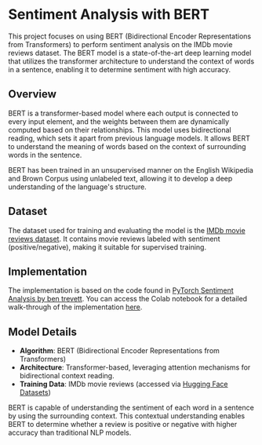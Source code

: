 # Sentiment Analysis with BERT

This project focuses on using BERT (Bidirectional Encoder Representations from Transformers) to perform sentiment analysis on the IMDb movie reviews dataset. The BERT model is a state-of-the-art deep learning model that utilizes the transformer architecture to understand the context of words in a sentence, enabling it to determine sentiment with high accuracy.

## Overview

BERT is a transformer-based model where each output is connected to every input element, and the weights between them are dynamically computed based on their relationships. This model uses bidirectional reading, which sets it apart from previous language models. It allows BERT to understand the meaning of words based on the context of surrounding words in the sentence.

BERT has been trained in an unsupervised manner on the English Wikipedia and Brown Corpus using unlabeled text, allowing it to develop a deep understanding of the language's structure.

## Dataset

The dataset used for training and evaluating the model is the [IMDb movie reviews dataset](https://huggingface.co/datasets/stanfordnlp/imdb). It contains movie reviews labeled with sentiment (positive/negative), making it suitable for supervised training.

## Implementation

The implementation is based on the code found in [PyTorch Sentiment Analysis by ben trevett](https://github.com/bentrevett/pytorch-sentiment-analysis?tab=readme-ov-file). You can access the Colab notebook for a detailed walk-through of the implementation [here](https://colab.research.google.com/github/bentrevett/pytorch-sentiment-analysis/blob/main/4%20-%20Transformers.ipynb).

## Model Details

- **Algorithm**: BERT (Bidirectional Encoder Representations from Transformers)
- **Architecture**: Transformer-based, leveraging attention mechanisms for bidirectional context reading.
- **Training Data**: IMDb movie reviews (accessed via [Hugging Face Datasets](https://huggingface.co/datasets/stanfordnlp/imdb))

BERT is capable of understanding the sentiment of each word in a sentence by using the surrounding context. This contextual understanding enables BERT to determine whether a review is positive or negative with higher accuracy than traditional NLP models.


